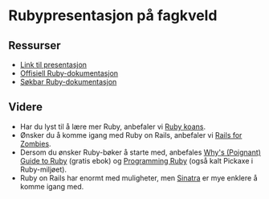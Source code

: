 # Rubypresentasjon på fagkveld

## Ressurser

* [Link til presentasjon](https://raw.github.com/kjbekkelund/ruby-fagkveld/master/rubykurs.pdf)
* [Offisiell Ruby-dokumentasjon](http://ruby-doc.org/core/)
* [Søkbar Ruby-dokumentasjon](http://railsapi.com/doc/ruby-v1.9.2/)

## Videre

* Har du lyst til å lære mer Ruby, anbefaler vi [Ruby koans](http://rubykoans.com/).
* Ønsker du å komme igang med Ruby on Rails, anbefaler vi [Rails for Zombies](http://railsforzombies.org/).
* Dersom du ønsker Ruby-bøker å starte med, anbefales [Why's (Poignant) Guide to Ruby](http://mislav.uniqpath.com/poignant-guide/) (gratis ebok) og [Programming Ruby](http://pragprog.com/book/ruby/programming-ruby) (også kalt Pickaxe i Ruby-miljøet).
* Ruby on Rails har enormt med muligheter, men [Sinatra](http://www.sinatrarb.com/) er mye enklere å komme igang med.

